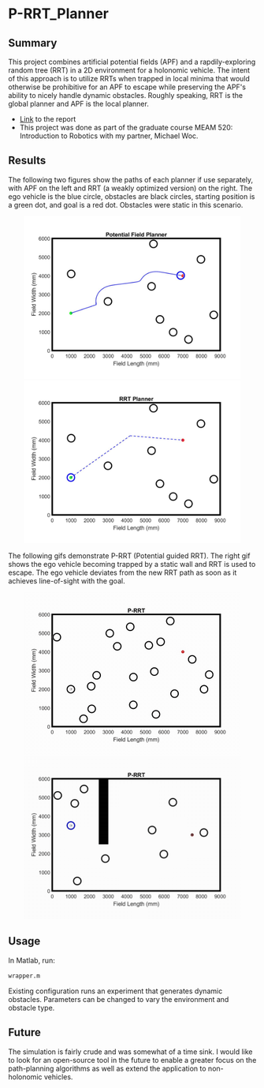 # P-RRT_Planner

## Summary

This project combines artificial potential fields (APF) and a rapdily-exploring random tree (RRT) in a 2D environment for a holonomic vehicle. The intent of this approach is to utilize RRTs when trapped in local minima that would otherwise be prohibitive for an APF to escape while preserving the APF's ability to nicely handle dynamic obstacles. Roughly speaking, RRT is the global planner and APF is the local planner.

* [Link](FinalProj_Group10_Report.pdf) to the report
* This project was done as part of the graduate course MEAM 520: Introduction to Robotics with my partner, Michael Woc.

## Results

The following two figures show the paths of each planner if use separately, with APF on the left and RRT (a weakly optimized version) on the right. The ego vehicle is the blue circle, obstacles are black circles, starting position is a green dot, and goal is a red dot. Obstacles were static in this scenario.

<p align="center">
  <img width="440" src="Images/Exp1/APF_img.jpg"> 
  <img width="440" src="Images/Exp1/RRT_img.jpg"> 
</p>

The following gifs demonstrate P-RRT (Potential guided RRT). The right gif shows the ego vehicle becoming trapped by a static wall and RRT is used to escape. The ego vehicle deviates from the new RRT path as soon as it achieves line-of-sight with the goal.

<p align="center">
  <img width="440" src="Images/Exp 4/prrt_vid.gif"> 
  <img width="440" src="Images/Exp 5/prrt_vid.gif"> 
</p> 

## Usage

In Matlab, run: 
```bash
wrapper.m
```

Existing configuration runs an experiment that generates dynamic obstacles. Parameters can be changed to vary the environment and obstacle type.
  
## Future

The simulation is fairly crude and was somewhat of a time sink. I would like to look for an open-source tool in the future to enable a greater focus on the path-planning algorithms as well as extend the application to non-holonomic vehicles. 

